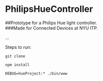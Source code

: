 # PhilipsHueController

##Prototype for a Philips Hue light controller.  
###Made for Connected Devices at NYU ITP.

...

Steps to run:

`git clone`

`npm install`

`DEBUG=hueProject:* ./bin/www`
